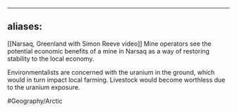 
---
aliases:
---

[[Narsaq, Greenland with Simon Reeve video]]
Mine operators see the potential economic benefits of a mine in Narsaq as a way of restoring stability to the local economy.

Environmentalists are concerned with the uranium in the ground, which would in turn impact local farming. Livestock would become worthless due to the uranium exposure.

#Geography/Arctic  